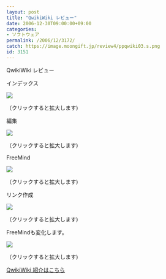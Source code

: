 ```yaml
---
layout: post
title: "QwikiWiki レビュー"
date: 2006-12-30T09:00:00+09:00
categories:
- ソフトウェア
permalink: /2006/12/3172/
catch: https://image.moongift.jp/review4/ppqwiki03.s.png
id: 3151
---
```

QwikiWiki レビュー  
<!--more-->

インデックス

  

[![](https://image.moongift.jp/review4/ppqwiki01.s.png)](https://image.moongift.jp/review4/ppqwiki01.png)  
  
（クリックすると拡大します)

  

編集

  

[![](https://image.moongift.jp/review4/ppqwiki02.s.png)](https://image.moongift.jp/review4/ppqwiki02.png)  
  
（クリックすると拡大します)

  

FreeMind

  

[![](https://image.moongift.jp/review4/ppqwiki03.s.png)](https://image.moongift.jp/review4/ppqwiki03.png)  
  
（クリックすると拡大します)

  

リンク作成

  

[![](https://image.moongift.jp/review4/ppqwiki04.s.png)](https://image.moongift.jp/review4/ppqwiki04.png)  
  
（クリックすると拡大します)

  

FreeMindも変化します。

  

[![](https://image.moongift.jp/review4/ppqwiki05.s.png)](https://image.moongift.jp/review4/ppqwiki05.png)  
  
（クリックすると拡大します)

  

[QwikiWiki 紹介はこちら](http://oss.moongift.jp/intro/i-3166.html)

